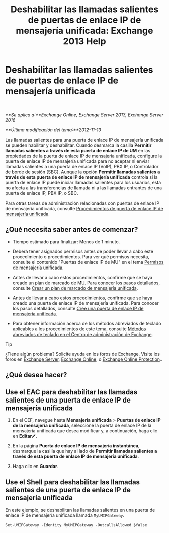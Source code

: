 ﻿---
title: 'Deshabilitar las llamadas salientes de puertas de enlace IP de mensajería unificada: Exchange 2013 Help'
TOCTitle: Deshabilitar las llamadas salientes de puertas de enlace IP de mensajería unificada
ms:assetid: a3777cc6-37e4-4359-ada3-a962ac0ef0c3
ms:mtpsurl: https://technet.microsoft.com/es-es/library/Bb232153(v=EXCHG.150)
ms:contentKeyID: 49895809
ms.date: 05/22/2018
mtps_version: v=EXCHG.150
ms.translationtype: MT
---

# Deshabilitar las llamadas salientes de puertas de enlace IP de mensajería unificada

 

_**Se aplica a:**Exchange Online, Exchange Server 2013, Exchange Server 2016_

_**Última modificación del tema:**2012-11-13_

Las llamadas salientes para una puerta de enlace IP de mensajería unificada se pueden habilitar y deshabilitar. Cuando desmarca la casilla **Permitir llamadas salientes a través de esta puerta de enlace IP de UM** en las propiedades de la puerta de enlace IP de mensajería unificada, configure la puerta de enlace IP de mensajería unificada para no aceptar ni enviar llamadas salientes a una puerta de enlace IP (VoIP), PBX IP, o Controlador de borde de sesión (SBC). Aunque la opción **Permitir llamadas salientes a través de esta puerta de enlace IP de mensajería unificada** controla si la puerta de enlace IP puede iniciar llamadas salientes para los usuarios, esta no afecta a las transferencias de llamada ni a las llamadas entrantes de una puerta de enlace IP, PBX IP, o SBC.

Para otras tareas de administración relacionadas con puertas de enlace IP de mensajería unificada, consulte [Procedimientos de puerta de enlace IP de mensajería unificada](um-ip-gateway-procedures-exchange-2013-help.md).

## ¿Qué necesita saber antes de comenzar?

  - Tiempo estimado para finalizar: Menos de 1 minuto.

  - Deberá tener asignados permisos antes de poder llevar a cabo este procedimiento o procedimientos. Para ver qué permisos necesita, consulte el contenido "Puertas de enlace IP de MU" en el tema [Permisos de mensajería unificada](unified-messaging-permissions-exchange-2013-help.md).

  - Antes de llevar a cabo estos procedimientos, confirme que se haya creado un plan de marcado de MU. Para conocer los pasos detallados, consulte [Crear un plan de marcado de mensajería unificada](create-a-um-dial-plan-exchange-2013-help.md).

  - Antes de llevar a cabo estos procedimientos, confirme que se haya creado una puerta de enlace IP de mensajería unificada. Para conocer los pasos detallados, consulte [Cree una puerta de enlace IP de mensajería unificada](create-a-um-ip-gateway-exchange-2013-help.md).

  - Para obtener información acerca de los métodos abreviados de teclado aplicables a los procedimientos de este tema, consulte [Métodos abreviados de teclado en el Centro de administración de Exchange](keyboard-shortcuts-in-the-exchange-admin-center-exchange-online-protection-help.md).


> [!TIP]
> ¿Tiene algún problema? Solicite ayuda en los foros de Exchange. Visite los foros en <A href="https://go.microsoft.com/fwlink/p/?linkid=60612">Exchange Server</A>, <A href="https://go.microsoft.com/fwlink/p/?linkid=267542">Exchange Online</A>, o <A href="https://go.microsoft.com/fwlink/p/?linkid=285351">Exchange Online Protection</A>..



## ¿Qué desea hacer?

## Use el EAC para deshabilitar las llamadas salientes de una puerta de enlace IP de mensajería unificada

1.  En el CEF, navegue hasta **Mensajería unificada** \> **Puertas de enlace IP de la mensajería unificada**, seleccione la puerta de enlace IP de la mensajería unificada que desea modificar y, a continuación, haga clic en **Editar**![Icono Editar](images/Bb124582.6f53ccb2-1f13-4c02-bea0-30690e6ea71d(EXCHG.150).gif "Icono Editar").

2.  En la página **Puerta de enlace IP de mensajería instantánea**, desmarque la casilla que hay al lado de **Permitir llamadas salientes a través de esta puerta de enlace IP de mensajería unificada**.

3.  Haga clic en **Guardar**.

## Use el Shell para deshabilitar las llamadas salientes de una puerta de enlace IP de mensajería unificada

En este ejemplo, se deshabilitan las llamadas salientes en una puerta de enlace IP de mensajería unificada llamada `MyUMIPGateway`.

    Set-UMIPGateway -Identity MyUMIPGateway -OutcallsAllowed $false

